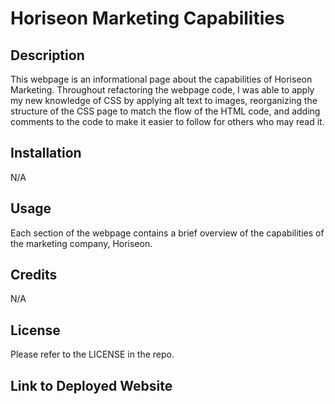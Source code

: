 # Horiseon Marketing Capabilities

## Description

This webpage is an informational page about the capabilities of Horiseon Marketing. Throughout refactoring the webpage code, I was able to apply my new knowledge of CSS by applying alt text to images, reorganizing the structure of the CSS page to match the flow of the HTML code, and adding comments to the code to make it easier to follow for others who may read it. 

## Installation

N/A

## Usage

Each section of the webpage contains a brief overview of the capabilities of the marketing company, Horiseon.  

## Credits

N/A

## License

Please refer to the LICENSE in the repo.

## Link to Deployed Website

